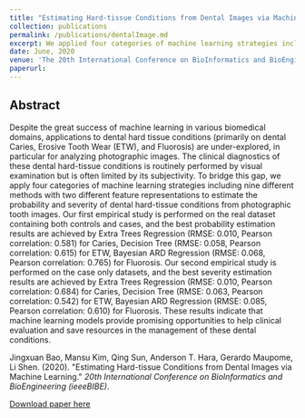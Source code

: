 ```yaml
---
title: "Estimating Hard-tissue Conditions from Dental Images via Machine Learning"
collection: publications
permalink: /publications/dentalImage.md
excerpt: We applied four categories of machine learning strategies including nine different methods with two different feature representations to estimate the probability and severity of dental hard-tissue conditions from photographic tooth images.
date: June, 2020
venue: 'The 20th International Conference on BioInformatics and BioEngineering (ieeeBIBE2020)'
paperurl: 
---
```


## Abstract
Despite the great success of machine learning in various biomedical domains, applications to dental hard tissue conditions (primarily on dental Caries, Erosive Tooth Wear (ETW), and Fluorosis) are under-explored, in particular for analyzing photographic images. The clinical diagnostics of these dental hard-tissue conditions is routinely performed by visual examination but is often limited by its subjectivity. To bridge this gap, we apply four categories of machine learning strategies including nine different methods with two different feature representations to estimate the probability and severity of dental hard-tissue conditions from photographic tooth images. Our first empirical study is performed on the real dataset containing both controls and cases, and the best probability estimation results are achieved by Extra Trees Regression (RMSE: 0.010, Pearson correlation: 0.581) for Caries, Decision Tree (RMSE: 0.058, Pearson correlation: 0.615) for ETW, Bayesian ARD Regression (RMSE: 0.068, Pearson correlation: 0.765) for Fluorosis. Our second empirical study is performed on the case only datasets, and the best severity estimation results are achieved by Extra Trees Regression (RMSE: 0.010, Pearson correlation: 0.684) for Caries, Decision Tree (RMSE: 0.063, Pearson correlation: 0.542) for ETW, Bayesian ARD Regression (RMSE: 0.085, Pearson correlation: 0.610) for Fluorosis. 
These results indicate that machine learning models provide promising opportunities to help clinical evaluation and save resources in the management of these dental conditions.

Jingxuan Bao, Mansu Kim, Qing Sun, Anderson T. Hara, Gerardo Maupome, Li Shen. (2020). &quot;Estimating Hard-tissue Conditions from Dental Images via Machine Learning.&quot; <i>20th International Conference on BioInformatics and BioEngineering (ieeeBIBE)</i>.

[Download paper here](http://academicpages.github.io/files/paper1.pdf)
